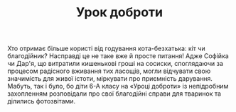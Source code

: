 ﻿---
title: Урок доброти
---

Хто отримає більше користі від годування кота-безхатька: кіт чи благодійник? Насправді це не таке вже й просте питання! Адже Софійка чи Дар'я, що витратили кишенькові гроші на сосиски, споглядаючи за процесом радісного вживання тих ласощів, могли відчувати свою значимість для живої істоти, міркувати про приємність дарування. Мабуть, так і було, бо діти 6-А класу на «Уроці доброти» із непідробним захопленням розповідали про свої благодійні справи для тваринок та ділились фотозвітами.

<slideshow />
